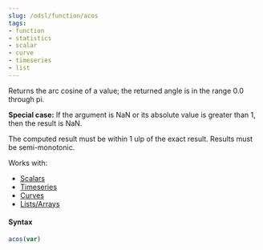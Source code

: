```yaml
---
slug: /odsl/function/acos
tags:
- function
- statistics
- scalar
- curve
- timeseries
- list
---
```

Returns the arc cosine of a value; the returned angle is in the range 0.0 through pi. 

**Special case:** If the argument is NaN or its absolute value is greater than 1, then the result is NaN.

The computed result must be within 1 ulp of the exact result. Results must be semi-monotonic.

Works with:
* [Scalars](/docs/odsl/variable/scalar)
* [Timeseries](/docs/odsl/variable/timeseries)
* [Curves](/docs/odsl/variable/curve)
* [Lists/Arrays](/docs/odsl/variable/list)

#### Syntax
```js
acos(var)
```
